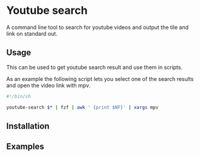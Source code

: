 # Youtube search

A command line tool to search for youtube videos and output the tile and link on standard out.

## Usage

This can be used to get youtube search result and use them in scripts. 

As an example the following script lets you select one of the search results and open the video link with mpv.

```bash
#!/bin/sh

youtube-search $* | fzf | awk ' {print $NF}' | xargs mpv
```

## Installation


## Examples
